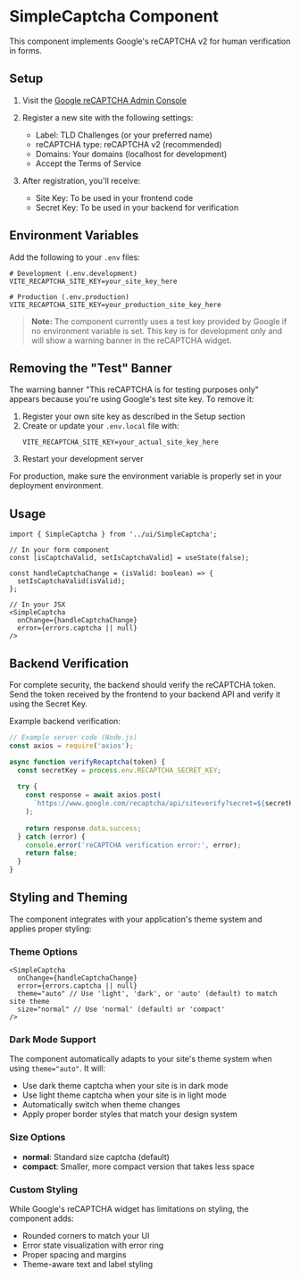 # SimpleCaptcha Component

This component implements Google's reCAPTCHA v2 for human verification in forms.

## Setup

1. Visit the [Google reCAPTCHA Admin Console](https://www.google.com/recaptcha/admin)
2. Register a new site with the following settings:
   - Label: TLD Challenges (or your preferred name)
   - reCAPTCHA type: reCAPTCHA v2 (recommended)
   - Domains: Your domains (localhost for development)
   - Accept the Terms of Service

3. After registration, you'll receive:
   - Site Key: To be used in your frontend code
   - Secret Key: To be used in your backend for verification

## Environment Variables

Add the following to your `.env` files:

```
# Development (.env.development)
VITE_RECAPTCHA_SITE_KEY=your_site_key_here

# Production (.env.production)
VITE_RECAPTCHA_SITE_KEY=your_production_site_key_here
```

> **Note:** The component currently uses a test key provided by Google if no environment variable is set. This key is for development only and will show a warning banner in the reCAPTCHA widget.

## Removing the "Test" Banner

The warning banner "This reCAPTCHA is for testing purposes only" appears because you're using Google's test site key. To remove it:

1. Register your own site key as described in the Setup section
2. Create or update your `.env.local` file with:
   ```
   VITE_RECAPTCHA_SITE_KEY=your_actual_site_key_here
   ```
3. Restart your development server

For production, make sure the environment variable is properly set in your deployment environment.

## Usage

```tsx
import { SimpleCaptcha } from '../ui/SimpleCaptcha';

// In your form component
const [isCaptchaValid, setIsCaptchaValid] = useState(false);

const handleCaptchaChange = (isValid: boolean) => {
  setIsCaptchaValid(isValid);
};

// In your JSX
<SimpleCaptcha 
  onChange={handleCaptchaChange}
  error={errors.captcha || null}
/>
```

## Backend Verification

For complete security, the backend should verify the reCAPTCHA token. Send the token received by the frontend to your backend API and verify it using the Secret Key.

Example backend verification:

```javascript
// Example server code (Node.js)
const axios = require('axios');

async function verifyRecaptcha(token) {
  const secretKey = process.env.RECAPTCHA_SECRET_KEY;
  
  try {
    const response = await axios.post(
      `https://www.google.com/recaptcha/api/siteverify?secret=${secretKey}&response=${token}`
    );
    
    return response.data.success;
  } catch (error) {
    console.error('reCAPTCHA verification error:', error);
    return false;
  }
}
```

## Styling and Theming

The component integrates with your application's theme system and applies proper styling:

### Theme Options

```tsx
<SimpleCaptcha 
  onChange={handleCaptchaChange}
  error={errors.captcha || null}
  theme="auto" // Use 'light', 'dark', or 'auto' (default) to match site theme
  size="normal" // Use 'normal' (default) or 'compact'
/>
```

### Dark Mode Support

The component automatically adapts to your site's theme system when using `theme="auto"`. It will:
- Use dark theme captcha when your site is in dark mode
- Use light theme captcha when your site is in light mode
- Automatically switch when theme changes
- Apply proper border styles that match your design system

### Size Options

- **normal**: Standard size captcha (default)
- **compact**: Smaller, more compact version that takes less space

### Custom Styling

While Google's reCAPTCHA widget has limitations on styling, the component adds:
- Rounded corners to match your UI
- Error state visualization with error ring
- Proper spacing and margins
- Theme-aware text and label styling